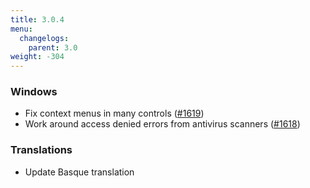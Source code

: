 ```yaml
---
title: 3.0.4
menu:
  changelogs:
    parent: 3.0
weight: -304
---
```


### Windows

+ Fix context menus in many controls ([#1619](http://devel.aegisub.org/ticket/1619))
+ Work around access denied errors from antivirus scanners ([#1618](http://devel.aegisub.org/ticket/1618))


### Translations

+ Update Basque translation
